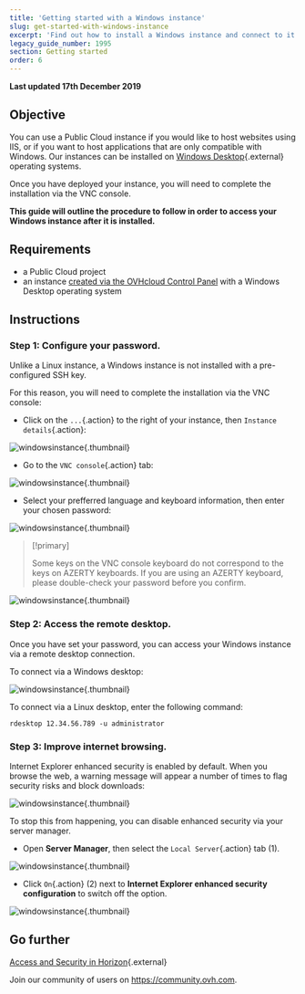 ```yaml
---
title: 'Getting started with a Windows instance'
slug: get-started-with-windows-instance
excerpt: 'Find out how to install a Windows instance and connect to it for the first time'
legacy_guide_number: 1995
section: Getting started
order: 6
---
```


**Last updated 17th December 2019**

## Objective

You can use a Public Cloud instance if you would like to host websites using IIS, or if you want to host applications that are only compatible with Windows. Our instances can be installed on [Windows Desktop]({ovh_www}/public-cloud/prices/){.external} operating systems.

Once you have deployed your instance, you will need to complete the installation via the VNC console.

**This guide will outline the procedure to follow in order to access your Windows instance after it is installed.**

## Requirements

- a Public Cloud project
- an instance [created via the OVHcloud Control Panel](../create_an_instance_in_your_ovh_customer_account/) with a Windows Desktop operating system

## Instructions

### Step 1: Configure your password.

Unlike a Linux instance, a Windows instance is not installed with a pre-configured SSH key. 

For this reason, you will need to complete the installation via the VNC console:

- Click on the `...`{.action} to the right of your instance, then `Instance details`{.action}:

![windowsinstance](images/firststepswindows1.png){.thumbnail}

- Go to the `VNC console`{.action} tab:

![windowsinstance](images/firststepswindows2.png){.thumbnail}

- Select your prefferred language and keyboard information, then enter your chosen password:

![windowsinstance](images/firststepswindows3.png){.thumbnail}

> [!primary]
>
> Some keys on the VNC console keyboard do not correspond to the keys on AZERTY keyboards. If you are using an AZERTY keyboard, please double-check your password before you confirm.
>

![windowsinstance](images/firststepswindows4.png){.thumbnail}

### Step 2: Access the remote desktop.

Once you have set your password, you can access your Windows instance via a remote desktop connection.

To connect via a Windows desktop:

![windowsinstance](images/firststepswindows5.png){.thumbnail}

To connect via a Linux desktop, enter the following command:

```
rdesktop 12.34.56.789 -u administrator
```
 
### Step 3: Improve internet browsing.

Internet Explorer enhanced security is enabled by default. When you browse the web, a warning message will appear a number of times to flag security risks and block downloads: 

![windowsinstance](images/firststepswindows6.png){.thumbnail}

To stop this from happening, you can disable enhanced security via your server manager.

- Open **Server Manager**, then select the `Local Server`{.action} tab (1).

![windowsinstance](images/firststepswindows7.png){.thumbnail}

- Click `On`{.action} (2) next to **Internet Explorer enhanced security configuration** to switch off the option.

![windowsinstance](images/firststepswindows8.png){.thumbnail}

## Go further

[Access and Security in Horizon](../access_and_security_in_horizon/){.external}


Join our community of users on <https://community.ovh.com>.
